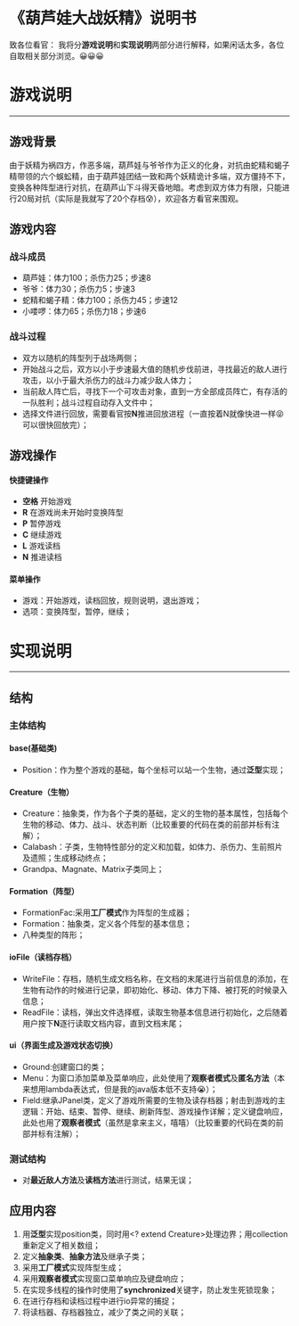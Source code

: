 # 《葫芦娃大战妖精》说明书
致各位看官：
 我将分**游戏说明**和**实现说明**两部分进行解释，如果闲话太多，各位自取相关部分浏览。😀😀😀
 #  游戏说明
 ***
## 游戏背景
由于妖精为祸四方，作恶多端，葫芦娃与爷爷作为正义的化身，对抗由蛇精和蝎子精带领的六个蜈蚣精，由于葫芦娃团结一致和两个妖精诡计多端，双方僵持不下，变换各种阵型进行对抗，在葫芦山下斗得天昏地暗。考虑到双方体力有限，只能进行20局对抗（实际是我就写了20个存档😰），欢迎各方看官来围观。
## 游戏内容
### 战斗成员
- 葫芦娃：体力100；杀伤力25；步速8
- 爷爷：体力30；杀伤力5；步速3
- 蛇精和蝎子精：体力100；杀伤力45；步速12
- 小喽啰：体力65；杀伤力18；步速6
### 战斗过程
- 双方以随机的阵型列于战场两侧；
- 开始战斗之后，双方以小于步速最大值的随机步伐前进，寻找最近的敌人进行攻击，以小于最大杀伤力的战斗力减少敌人体力；
- 当前敌人阵亡后，寻找下一个可攻击对象，直到一方全部成员阵亡，有存活的一队胜利；战斗过程自动存入文件中；
- 选择文件进行回放，需要看官按**N**推进回放进程（一直按着N就像快进一样😝可以很快回放完）；
## 游戏操作
####  快捷键操作
- **空格**  开始游戏
- **R** 在游戏尚未开始时变换阵型
- **P** 暂停游戏
- **C** 继续游戏
- **L** 游戏读档
- **N** 推进读档
####  菜单操作
- 游戏：开始游戏，读档回放，规则说明，退出游戏；
- 选项：变换阵型，暂停，继续；
# 实现说明
***
##  结构
### 主体结构
#### base(基础类)
- Position：作为整个游戏的基础，每个坐标可以站一个生物，通过**泛型**实现；
#### Creature（生物）
- Creature：抽象类，作为各个子类的基础，定义的生物的基本属性，包括每个生物的移动、体力、战斗、状态判断（比较重要的代码在类的前部并标有注解）；
-	Calabash：子类，生物特性部分的定义和加载，如体力、杀伤力、生前照片及遗照；生成移动终点；
-	Grandpa、Magnate、Matrix子类同上；
#### Formation（阵型）
- FormationFac:采用**工厂模式**作为阵型的生成器；
- Formation：抽象类，定义各个阵型的基本信息；
- 八种类型的阵形；
#### ioFile（读档存档）
- WriteFile：存档，随机生成文档名称，在文档的末尾进行当前信息的添加，在生物有动作的时候进行记录，即初始化、移动、体力下降、被打死的时候录入信息；
- ReadFile：读档，弹出文件选择框，读取生物基本信息进行初始化，之后随着用户按下**N**逐行读取文档内容，直到文档末尾；
#### ui（界面生成及游戏状态切换）
- Ground:创建窗口的类；
- Menu：为窗口添加菜单及菜单响应，此处使用了**观察者模式**及**匿名方法**（本来想用lambda表达式，但是我的java版本低不支持😭）；
- Field:继承JPanel类，定义了游戏所需要的生物及读存档器；射击到游戏的主逻辑：开始、结束、暂停、继续、刷新阵型、游戏操作详解；定义键盘响应，此处也用了**观察者模式**（虽然是拿来主义，嘻嘻）（比较重要的代码在类的前部并标有注解）；
### 测试结构
- 对**最近敌人方法**及**读档方法**进行测试，结果无误；
## 应用内容
1.	用**泛型**实现position类，同时用<? extend Creature>处理边界；用collection重新定义了相关数组；
2.	定义**抽象类**、**抽象方法**及继承子类；
3.  采用**工厂模式**实现阵型生成；
4.	采用**观察者模式**实现窗口菜单响应及键盘响应；
5.  在实现多线程的操作时使用了**synchronized**关键字，防止发生死锁现象；
6.  在进行存档和读档过程中进行io异常的捕捉；
7.  将读档器、存档器独立，减少了类之间的关联；
